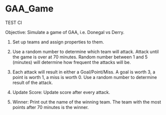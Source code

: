 # GAA_Game
TEST CI

Objective:
Simulate a game of GAA, i.e. Donegal vs Derry.

1) Set up teams and assign properties to them.

2) Use a random number to determine which team will attack.
   Attack until the game is over at 70 minutes.
   Random number between 1 and 5 (minutes) will determine how frequent the attacks will be.

3) Each attack will result in either a Goal/Point/Miss.
   A goal is worth 3, a point is worth 1, a miss is worth 0.
   Use a random number to determine result of the attack.

4) Update Score: Update score after every attack.

5) Winner: Print out the name of the winning team.
   The team with the most points after 70 minutes is the winner.
